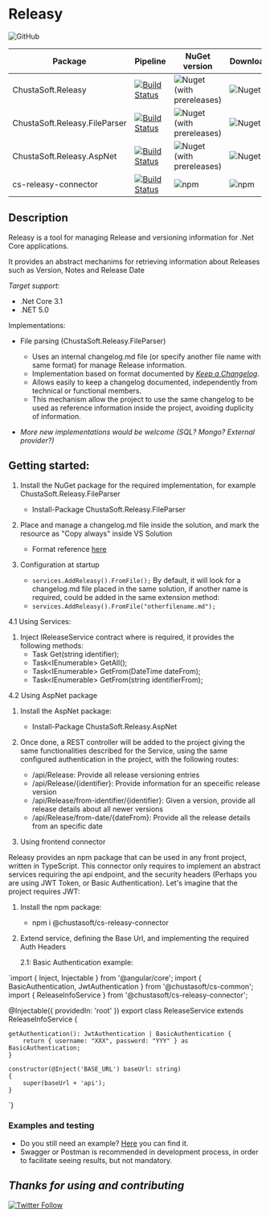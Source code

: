 # Releasy

![GitHub](https://img.shields.io/github/license/ChustaSoft/Releasy)



| Package                              | Pipeline                                                                                                                                                                                                                                                                             |  NuGet version                                                                                                             |    Downloads                                                                                  |
|--------------------------------------|--------------------------------------------------------------------------------------------------------------------------------------------------------------------------------------------------------------------------------------------------------------------------------------|----------------------------------------------------------------------------------------------------------------------------|-----------------------------------------------------------------------------------------------|
| ChustaSoft.Releasy                   | [![Build Status](https://dev.azure.com/chustasoft/SocialNET/_apis/build/status/OpenStack/Releasy/%5BRELEASE%5D%20-%20ChustaSoft%20Releasy%20(NuGet)?branchName=main)](https://dev.azure.com/chustasoft/SocialNET/_build/latest?definitionId=35&branchName=main)                      | ![Nuget (with prereleases)](https://img.shields.io/nuget/vpre/ChustaSoft.Releasy?style=for-the-badge)                      | ![Nuget](https://img.shields.io/nuget/dt/ChustaSoft.Releasy?style=for-the-badge)              |
| ChustaSoft.Releasy.FileParser        | [![Build Status](https://dev.azure.com/chustasoft/SocialNET/_apis/build/status/OpenStack/Releasy/%5BRELEASE%5D%20-%20ChustaSoft%20Releasy%20FileParser%20(NuGet)?branchName=main)](https://dev.azure.com/chustasoft/SocialNET/_build/latest?definitionId=36&branchName=main)         | ![Nuget (with prereleases)](https://img.shields.io/nuget/vpre/ChustaSoft.Releasy.FileParser?style=for-the-badge)           | ![Nuget](https://img.shields.io/nuget/dt/ChustaSoft.Releasy.FileParser?style=for-the-badge)   |
| ChustaSoft.Releasy.AspNet            | [![Build Status](https://dev.azure.com/chustasoft/SocialNET/_apis/build/status/OpenStack/Releasy/%5BRELEASE%5D%20-%20ChustaSoft%20Releasy%20AspNet%20(NuGet)?branchName=main)](https://dev.azure.com/chustasoft/SocialNET/_build/latest?definitionId=37&branchName=main)             | ![Nuget (with prereleases)](https://img.shields.io/nuget/vpre/ChustaSoft.Releasy.AspNet?style=for-the-badge)               | ![Nuget](https://img.shields.io/nuget/dt/ChustaSoft.Releasy.AspNet?style=for-the-badge)       |
| cs-releasy-connector                 | [![Build Status](https://dev.azure.com/chustasoft/SocialNET/_apis/build/status/OpenStack/Releasy/%5BRELEASE%5D%20-%20ChustaSoft%20releasy-connector%20(npm)?branchName=rc-branch)](https://dev.azure.com/chustasoft/SocialNET/_build/latest?definitionId=39&branchName=rc-branch)    | ![npm](https://img.shields.io/npm/v/@chustasoft/cs-releasy-connector?style=for-the-badge)                                  | ![npm](https://img.shields.io/npm/dt/@chustasoft/cs-releasy-connector?style=for-the-badge)    |

## Description

Releasy is a tool for managing Release and versioning information for .Net Core applications.

It provides an abstract mechanims for retrieving information about Releases such as Version, Notes and Release Date

*Target support:*
- .Net Core 3.1
- .NET 5.0

Implementations:
- File parsing (ChustaSoft.Releasy.FileParser)
    - Uses an internal changelog.md file (or specify another file name with same format) for manage Release information.
	- Implementation based on format documented by _[Keep a Changelog](https://keepachangelog.com/en/1.1.0/)_.
	- Allows easily to keep a changelog documented, independently from technical or functional members.
	- This mechanism allow the project to use the same changelog to be used as reference information inside the project, avoiding duplicity of information.

- _More new implementations would be welcome (SQL? Mongo? External provider?)_
	

## Getting started:

1. Install the NuGet package for the required implementation, for example ChustaSoft.Releasy.FileParser
	- Install-Package ChustaSoft.Releasy.FileParser
  
2. Place and manage a changelog.md file inside the solution, and mark the resource as "Copy always" inside VS Solution
	- Format reference [here](https://keepachangelog.com/en/1.1.0/)

3. Configuration at startup
	- `services.AddReleasy().FromFile();`
	By default, it will look for a changelog.md file placed in the same solution, if another name is required, could be added in the same extension method:
	- `services.AddReleasy().FromFile("otherfilename.md");`

4.1 Using Services:

  1. Inject IReleaseService contract where is required, it provides the following methods:
     - Task<ReleaseInfo> Get(string identifier);
     - Task<IEnumerable<ReleaseInfo>> GetAll();
     - Task<IEnumerable<ReleaseInfo>> GetFrom(DateTime dateFrom);
     - Task<IEnumerable<ReleaseInfo>> GetFrom(string identifierFrom);
 
4.2 Using AspNet package

  1. Install the AspNet package: 
     - Install-Package ChustaSoft.Releasy.AspNet
  2. Once done, a REST controller will be added to the project giving the same functionalities described for the Service, using the same configured 
     authentication in the project, with the following routes:
	 - /api/Release: Provide all release versioning entries
	 - /api/Release/{identifier}: Provide information for an speceific release version
	 - /api/Release/from-identifier/{identifier}: Given a version, provide all release details about all newer versions
	 - ​/api​/Release​/from-date​/{dateFrom}: Provide all the release details from an specific date
	 
5. Using frontend connector

  Releasy provides an npm package that can be used in any front project, written in TypeScript. This connector only requires to implement an abstract services
  requiring the api endpoint, and the security headers (Perhaps you are using JWT Token, or Basic Authentication). Let's imagine that the project requires JWT:
  
  1. Install the npm package:
     - npm i @chustasoft/cs-releasy-connector 
	 
  2. Extend service, defining the Base Url, and implementing the required Auth Headers
  
	  2.1: Basic Authentication example:
	  
`import { Inject, Injectable } from '@angular/core';
 import { BasicAuthentication, JwtAuthentication } from '@chustasoft/cs-common';
 import { ReleaseInfoService } from '@chustasoft/cs-releasy-connector';

 @Injectable({
   providedIn: 'root'
 })
 export class ReleaseService extends ReleaseInfoService {

	getAuthentication(): JwtAuthentication | BasicAuthentication {
		return { username: "XXX", password: "YYY" } as BasicAuthentication;
	}

	constructor(@Inject('BASE_URL') baseUrl: string)
	{
		super(baseUrl + 'api');
	}
`}

### Examples and testing	
 
- Do you still need an example? [Here](https://github.com/ChustaSoft/Releasy/tree/main/Examples/ChustaSoft.Releasy.AspNetAngularExample) you can find it.
- Swagger or Postman is recommended in development process, in order to facilitate seeing results, but not mandatory.


*Thanks for using and contributing*
---
[![Twitter Follow](https://img.shields.io/twitter/follow/ChustaSoft?label=Follow%20us&style=social)](https://twitter.com/ChustaSoft)

	